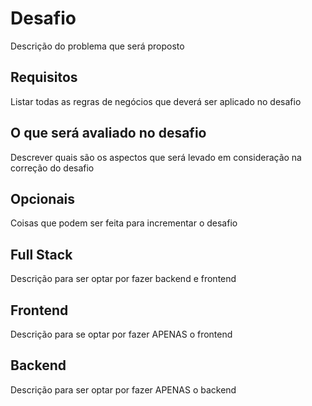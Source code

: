 # Desafio
Descrição do problema que será proposto

## Requisitos ##
Listar todas as regras de negócios que deverá ser aplicado no desafio

## O que será avaliado no desafio ##
Descrever quais são os aspectos que será levado em consideração na correção do desafio

## Opcionais ##
Coisas que podem ser feita para incrementar o desafio

## Full Stack ##
Descrição para ser optar por fazer backend e frontend

## Frontend ##
Descrição para se optar por fazer APENAS o frontend

## Backend ## 
Descrição para ser optar por fazer APENAS o backend
